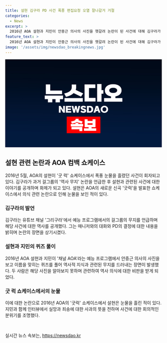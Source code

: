 ```yaml
---
title: 설현 김구라 PD 사건 폭풍 편집요청 오열 잘나갈거 거절
categories:
  - News
excerpt: >
  2016년 AOA 설현과 지민이 안중근 의사의 사진을 헷갈려 논란이 된 사건에 대해 김구라가 새로운 이야기를 공개했다. 김구라는 옛날에 어떤 걸그룹이 자신의 무지를 드러내 역사 무지 논란에 휩싸였다고 밝히며 논란의 그룹을 AOA로 추측했다. 해당 그룹은 안중근 의사의 이미지를 알아보지 못해 비판을 받았고, 이로 인해 AOA의 컴백 쇼케이스에서 멤버들은 눈물을 흘렸다. 이에 대해 김구라는 PD의 선택을 비판하며 화제를 모으면서도 잘 나갈 수 없다고 일갈했다.
feature_text: >
  2016년 AOA 설현과 지민이 안중근 의사의 사진을 헷갈려 논란이 된 사건에 대해 김구라가 새로운 이야기를 공개했다. 김구라는 옛날에 어떤 걸그룹이 자신의 무지를 드러내 역사 무지 논란에 휩싸였다고 밝히며 논란의 그룹을 AOA로 추측했다. 해당 그룹은 안중근 의사의 이미지를 알아보지 못해 비판을 받았고, 이로 인해 AOA의 컴백 쇼케이스에서 멤버들은 눈물을 흘렸다. 이에 대해 김구라는 PD의 선택을 비판하며 화제를 모으면서도 잘 나갈 수 없다고 일갈했다.
image: '/assets/img/newsdao_breakingnews.jpg'
---
```


<p><img src="/assets/img/newsdao_breakingnews.jpg" alt="cryptoinkorea 속보" /></p>

<h2 data-ke-size="size26">설현 관련 논란과 AOA 컴백 쇼케이스</h2>

<p data-ke-size="size16">2016년 5월, AOA의 설현이 '굿 럭' 쇼케이스에서 폭풍 눈물을 흘렸던 사건이 회자되고 있다. 김구라가 과거 걸그룹의 '역사 무지' 논란을 언급한 후 설현과 관련된 사건에 대한 이야기를 공개하며 화제가 되고 있다. 설현은 AOA의 새로운 신곡 '굿럭'을 발표한 쇼케이스에서 의식 관련 논란으로 인해 눈물을 보인 적이 있다.</p>

<h3 data-ke-size="size24">김구라의 발언</h3>

<p data-ke-size="size16">김구라는 유튜브 채널 '그리구라'에서 예능 프로그램에서의 걸그룹의 무지를 언급하며 해당 사건에 대한 역사를 공개했다. 그는 매니저와의 대화와 PD의 결정에 대한 내용을 밝히며 논란의 장면을 상기시켰다.</p>

<h3 data-ke-size="size24">설현과 지민의 퀴즈 풀이</h3>

<p data-ke-size="size16">2016년 AOA 설현과 지민이 '채널 AOA'라는 예능 프로그램에서 안중근 의사의 사진을 보고 이름을 맞히는 퀴즈를 풀어 역사적 지식과 관련된 무지를 드러내는 장면이 발생했다. 두 사람은 해당 사진을 알아보지 못하며 관련하여 역사 의식에 대한 비판을 받게 되었다.</p>

<h3 data-ke-size="size24">굿 럭 쇼케이스에서의 눈물</h3>

<p data-ke-size="size16">이에 대한 논란으로 2016년 AOA의 '굿럭' 쇼케이스에서 설현은 눈물을 흘린 적이 있다. 지민과 함께 인터뷰에서 실망과 죄송에 대한 사과의 뜻을 전하며 사건에 대한 회의적인 분위기를 조명했다.</p>

<p data-ke-size="size16">&nbsp;</p>
실시간 뉴스 속보는, <a href="https://newsdao.kr" rel="dofollow">https://newsdao.kr</a>


